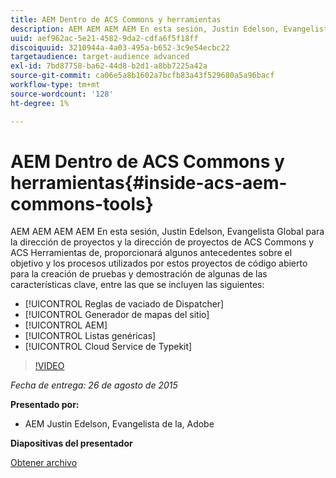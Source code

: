 ```yaml
---
title: AEM Dentro de ACS Commons y herramientas
description: AEM AEM AEM AEM En esta sesión, Justin Edelson, Evangelista Global para la dirección de proyectos y la dirección de proyectos de ACS Commons y ACS Herramientas de, proporcionará algunos antecedentes sobre el objetivo y los procesos utilizados por estos proyectos de código abierto para la creación de pruebas y demostración de algunas de las características clave.
uuid: aef962ac-5e21-4582-9da2-cdfa6f5f18ff
discoiquuid: 3210944a-4a03-495a-b652-3c9e54ecbc22
targetaudience: target-audience advanced
exl-id: 7bd87758-ba62-44d8-b2d1-a8bb7225a42a
source-git-commit: ca06e5a8b1602a7bcfb83a43f529680a5a96bacf
workflow-type: tm+mt
source-wordcount: '128'
ht-degree: 1%

---
```


# AEM Dentro de ACS Commons y herramientas{#inside-acs-aem-commons-tools}

AEM AEM AEM AEM En esta sesión, Justin Edelson, Evangelista Global para la dirección de proyectos y la dirección de proyectos de ACS Commons y ACS Herramientas de, proporcionará algunos antecedentes sobre el objetivo y los procesos utilizados por estos proyectos de código abierto para la creación de pruebas y demostración de algunas de las características clave, entre las que se incluyen las siguientes:

* [!UICONTROL Reglas de vaciado de Dispatcher]
* [!UICONTROL Generador de mapas del sitio]
* [!UICONTROL AEM]
* [!UICONTROL Listas genéricas]
* [!UICONTROL Cloud Service de Typekit]

>[!VIDEO](https://video.tv.adobe.com/v/19374/?quality=9)

*Fecha de entrega: 26 de agosto de 2015*

**Presentado por:**

* AEM Justin Edelson, Evangelista de la, Adobe

**Diapositivas del presentador**

[Obtener archivo](assets/08262015-commons-and-tools.pptx)
<!--
[Get back to the Overview](https://helpx.adobe.com/experience-manager/kt/eseminars/gems/aem-index.html)
-->
